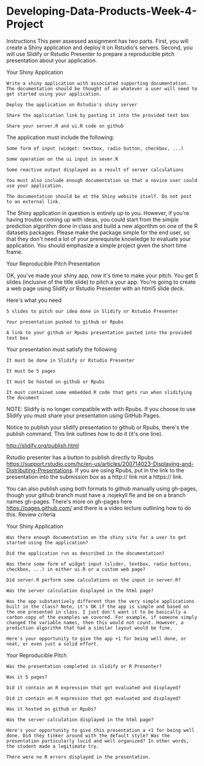 # Developing-Data-Products-Week-4-Project
Instructions
This peer assessed assignment has two parts. First, you will create a Shiny application and deploy it on Rstudio's servers. Second, you will use Slidify or Rstudio Presenter to prepare a reproducible pitch presentation about your application.

Your Shiny Application

    Write a shiny application with associated supporting documentation. The documentation should be thought of as whatever a user will need to get started using your application.

    Deploy the application on Rstudio's shiny server

    Share the application link by pasting it into the provided text box

    Share your server.R and ui.R code on github

The application must include the following:

    Some form of input (widget: textbox, radio button, checkbox, ...)

    Some operation on the ui input in sever.R

    Some reactive output displayed as a result of server calculations

    You must also include enough documentation so that a novice user could use your application.

    The documentation should be at the Shiny website itself. Do not post to an external link.

The Shiny application in question is entirely up to you. However, if you're having trouble coming up with ideas, you could start from the simple prediction algorithm done in class and build a new algorithm on one of the R datasets packages. Please make the package simple for the end user, so that they don't need a lot of your prerequisite knowledge to evaluate your application. You should emphasize a simple project given the short time frame.

Your Reproducible Pitch Presentation

OK, you've made your shiny app, now it's time to make your pitch. You get 5 slides (inclusive of the title slide)  to pitch a your app. You're going to create a web page using Slidify or Rstudio Presenter with an html5 slide deck.

Here's what you need

    5 slides to pitch our idea done in Slidify or Rstudio Presenter

    Your presentation pushed to github or Rpubs

    A link to your github or Rpubs presentation pasted into the provided text box

Your presentation must satisfy the following

    It must be done in Slidify or Rstudio Presenter

    It must be 5 pages

    It must be hosted on github or Rpubs

    It must contained some embedded R code that gets run when slidifying the document

NOTE: Slidify is no longer compatible with with Rpubs. If you choose to use Slidify you must share your presentation using GitHub Pages.

Notice to publish your slidify presentation to github or Rpubs, there's the publish command. This link outlines how to do it (it's one line). 

http://slidify.org/publish.html

Rstudio presenter has a button to publish directly to Rpubs https://support.rstudio.com/hc/en-us/articles/200714023-Displaying-and-Distributing-Presentations. If you are using Rpubs, put in the link to the presentation into the submission box as a http:// link not a https:// link.

You can also publish using both formats to github manually using gh-pages, though your github branch must have a .nojekyll fle and be on a branch names gh-pages. There's more on gh-pages here https://pages.github.com/  and there is a video lecture outlining how to do this.
Review criteria

Your Shiny Application

    Was there enough documentation on the shiny site for a user to get started using the application?

    Did the application run as described in the documentation?

    Was there some form of widget input (slider, textbox, radio buttons, checkbox, ...) in either ui.R or a custom web page?

    Did server.R perform some calculations on the input in server.R?

    Was the server calculation displayed in the html page?

    Was the app substantively different than the very simple applications built in the class? Note, it's OK if the app is simple and based on the one presented in class. I just don't want it to be basically a carbon copy of the examples we covered. For example, if someone simply changed the variable names, then this would not count. However, a prediction algorithm that had a similar layout would be fine.

    Here's your opportunity to give the app +1 for being well done, or neat, or even just a solid effort.

Your Reproducible Pitch

    Was the presentation completed in slidify or R Presenter?

    Was it 5 pages?

    Did it contain an R expression that got evaluated and displayed?

    Did it contain an R expression that got evaluated and displayed?

    Was it hosted on github or Rpubs?

    Was the server calculation displayed in the html page?

    Here's your opportunity to give this presentation a +1 for being well done. Did they tinker around with the default style? Was the presentation particularly lucid and well organized? In other words, the student made a legitimate try.

    There were no R errors displayed in the presentation.

